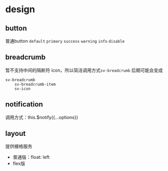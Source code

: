 # design

## button
普通button `default` `primary` `success` `warning` `info` `disable`

## breadcrumb
暂不支持中间的隔断符 icon，所以简洁调用方式`sv-breadcrumb`
后期可能会变成

```pug
sv-breadcrumb
    sv-breadcrumb-item
    sv-icon
```

## notification
调用方式：this.$notify({...options})

## layout
提供栅格服务
- 普通版：float: left
- flex版